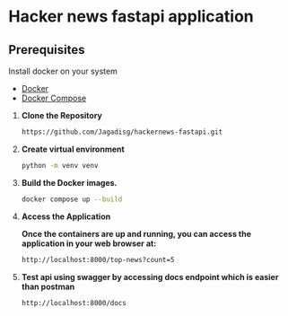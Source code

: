 # Hacker news fastapi application

## Prerequisites

Install docker on your system

- [Docker](https://www.docker.com/get-started)
- [Docker Compose](https://docs.docker.com/compose/install/)


1. **Clone the Repository**

   ```sh
   https://github.com/Jagadisg/hackernews-fastapi.git

2. **Create virtual environment**
   
   ```sh
   python -m venv venv

3. **Build the Docker images.**

    ```sh
    docker compose up --build

4. **Access the Application**

    **Once the containers are up and running, you can access the application in your web browser at:**

    ```sh
    http://localhost:8000/top-news?count=5

5. **Test api using swagger by accessing docs endpoint which is easier than postman**

    ```sh
    http://localhost:8000/docs

